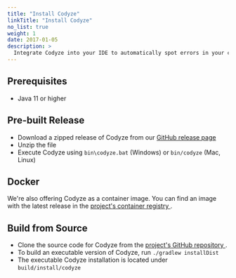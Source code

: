 ```yaml
---
title: "Install Codyze"
linkTitle: "Install Codyze"
no_list: true
weight: 1
date: 2017-01-05
description: >
  Integrate Codyze into your IDE to automatically spot errors in your code or use it as a console application to manually explore source code. This page explains how to install Codyze.
---
```


## Prerequisites
* Java 11 or higher


## Pre-built Release
* Download a zipped release of Codyze from our [GitHub release page <i class="fas fa-external-link-alt"></i>](https://github.com/Fraunhofer-AISEC/codyze/releases)
* Unzip the file
* Execute Codyze using `bin\codyze.bat` (Windows) or `bin/codyze` (Mac, Linux)

## Docker
We're also offering Codyze as a container image. You can find an image with the latest release in the [project's container registry <i class="fas fa-external-link-alt"></i>](https://github.com/Fraunhofer-AISEC/codyze/pkgs/container/codyze).

<!-- TODO: add description of container -->

## Build from Source
* Clone the source code for Codyze from the [project's GitHub repository <i class="fas fa-external-link-alt"></i>](https://github.com/Fraunhofer-AISEC/codyze).
* To build an executable version of Codyze, run `./gradlew installDist`
* The executable Codyze installation is located under `build/install/codyze`
